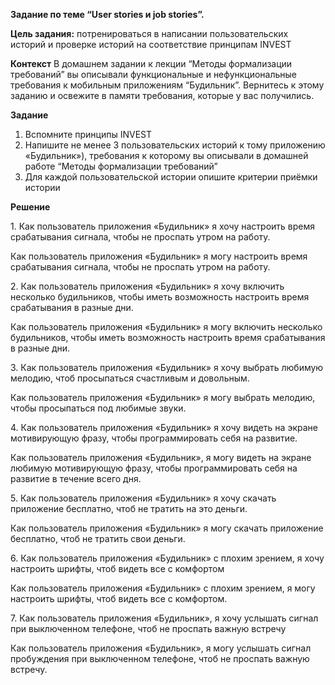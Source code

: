 ﻿**Задание  по теме “User stories и job stories”.**

**Цель задания:** потренироваться в написании пользовательских историй и проверке историй на соответствие принципам INVEST

**Контекст**
В домашнем задании к лекции “Методы формализации требований” вы описывали функциональные и нефункциональные требования к мобильным приложениям “Будильник”. Вернитесь к этому заданию и освежите в памяти требования, которые у вас получились.

**Задание**

1. Вспомните принципы INVEST
1. Напишите не менее 3 пользовательских историй к тому приложению «Будильник»), требования к которому вы описывали в домашней работе “Методы формализации требований”
1. Для каждой пользовательской истории опишите критерии приёмки истории

**Решение**

1\.     Как пользователь приложения «Будильник» я хочу настроить время срабатывания сигнала, чтобы не проспать утром на работу.

Как пользователь приложения «Будильник» я могу настроить время срабатывания сигнала, чтобы не проспать утром на работу.

2\.     Как пользователь приложения «Будильник» я хочу включить несколько будильников, чтобы иметь возможность настроить время срабатывания в разные дни.

Как пользователь приложения «Будильник» я могу включить несколько будильников, чтобы иметь возможность настроить время срабатывания в разные дни.

3\.     Как пользователь приложения «Будильник» я хочу выбрать любимую мелодию, чтоб просыпаться счастливым и довольным.

Как пользователь приложения «Будильник» я могу выбрать мелодию, чтобы просыпаться под любимые звуки.

4\.     Как пользователь приложения «Будильник» я хочу видеть на экране мотивирующую фразу, чтобы программировать себя на развитие.

Как пользователь приложения «Будильник», я могу видеть на экране любимую мотивирующую фразу, чтобы программировать себя на развитие в течение всего дня.

5\.     Как пользователь приложения «Будильник» я хочу скачать приложение бесплатно, чтоб не тратить на это деньги.

Как пользователь приложения «Будильник» я могу скачать приложение бесплатно, чтоб не тратить свои деньги.

6\.     Как пользователь приложения «Будильник» с плохим зрением, я хочу настроить шрифты, чтоб видеть все с комфортом

Как пользователь приложения «Будильник» с плохим зрением, я могу настроить шрифты, чтоб видеть все с комфортом.

7\.     Как пользователь приложения «Будильник», я хочу услышать сигнал при выключенном телефоне, чтоб не проспать важную встречу

Как пользователь приложения «Будильник», я могу услышать сигнал пробуждения при выключенном телефоне, чтоб не проспать важную встречу.
